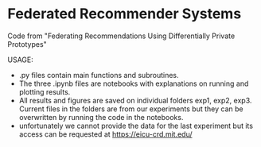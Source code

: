 # Federated Recommender Systems
Code from "Federating Recommendations Using Differentially Private Prototypes"

USAGE:
-	.py files contain main functions and subroutines. 
-	The three .ipynb files are notebooks with explanations on running and plotting results. 
-	All results and figures are saved on individual folders exp1, exp2, exp3. Current files in the folders are from our experiments but they can be overwritten by running the code in the  notebooks. 
- unfortunately we cannot provide the data for the last experiment but its access can be requested at https://eicu-crd.mit.edu/

